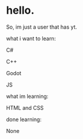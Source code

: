 # hello.

So, im just a user that has yt.

what i want to learn:

C#

C++

Godot

JS

what im learning:

HTML and CSS

done learning:

None
